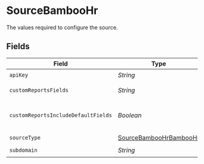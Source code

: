 # SourceBambooHr

The values required to configure the source.


## Fields

| Field                                                                                                                                           | Type                                                                                                                                            | Required                                                                                                                                        | Description                                                                                                                                     |
| ----------------------------------------------------------------------------------------------------------------------------------------------- | ----------------------------------------------------------------------------------------------------------------------------------------------- | ----------------------------------------------------------------------------------------------------------------------------------------------- | ----------------------------------------------------------------------------------------------------------------------------------------------- |
| `apiKey`                                                                                                                                        | *String*                                                                                                                                        | :heavy_check_mark:                                                                                                                              | Api key of bamboo hr                                                                                                                            |
| `customReportsFields`                                                                                                                           | *String*                                                                                                                                        | :heavy_minus_sign:                                                                                                                              | Comma-separated list of fields to include in custom reports.                                                                                    |
| `customReportsIncludeDefaultFields`                                                                                                             | *Boolean*                                                                                                                                       | :heavy_minus_sign:                                                                                                                              | If true, the custom reports endpoint will include the default fields defined here: https://documentation.bamboohr.com/docs/list-of-field-names. |
| `sourceType`                                                                                                                                    | [SourceBambooHrBambooHr](../../models/shared/SourceBambooHrBambooHr.md)                                                                         | :heavy_check_mark:                                                                                                                              | N/A                                                                                                                                             |
| `subdomain`                                                                                                                                     | *String*                                                                                                                                        | :heavy_check_mark:                                                                                                                              | Sub Domain of bamboo hr                                                                                                                         |